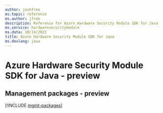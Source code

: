 ```yaml
---
author: joshfree
ms.topic: reference
ms.author: jfree
description: Reference for Azure Hardware Security Module SDK for Java
ms.service: hardwaresecuritymodule
ms.data: 10/14/2022
title: Azure Hardware Security Module SDK for Java
ms.devlang: java
---
```

# Azure Hardware Security Module SDK for Java - preview

## Management packages - preview
[!INCLUDE [mgmt-packages](hardware-security-module-mgmt-index.md)]